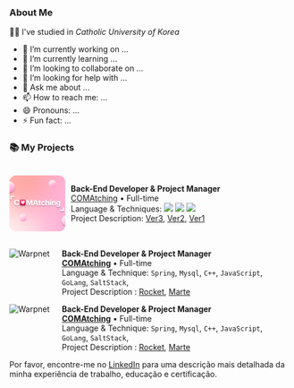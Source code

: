 ### About Me

👩‍💻 I've studied in *Catholic University of Korea*

- 🔭 I’m currently working on ...
- 🌱 I’m currently learning ...
- 👯 I’m looking to collaborate on ...
- 🤔 I’m looking for help with ...
- 💬 Ask me about ...
- 📫 How to reach me: ...
- 😄 Pronouns: ...
- ⚡ Fun fact: ...

### 📚 My Projects
<br>

<div style="display: flex; align-items: center;">
    <a href="https://fc.comatching.site">
        <img align="left" height="100px" width="100px" alt="Warpnet" src="https://raw.githubusercontent.com/greensnapback0229/greensnapback0229/refs/heads/main/assets/comatching_icon.png"/>
    </a>
    <div style="margin-left: 10px;">
        <strong>Back-End Developer & Project Manager</strong><br>
        <a href="https://fc.comatching.site">COMAtching</a> • Full-time<br>
        Language & Techniques: 
        <img src="https://img.shields.io/badge/SpringBoot-6DB33F?style=flat&logo=springboot&logoColor=white"> 
        <img src="https://img.shields.io/badge/MySQL-4479A1?style=flat&logo=mysql&logoColor=white"> 
        <img src="https://img.shields.io/badge/RabbitMQ-FF6600?style=flat&logo=rabbitMQ&logoColor=white"><br>
        Project Description: 
        <a href="https://www.spacex.com/">Ver3</a>, 
        <a href="https://www.spacex.com/">Ver2</a>, 
        <a href="https://www.spacex.com/">Ver1</a>
    </div>
</div>

</br>

[<img align="left" height="94px" width="94px" alt="Warpnet" src="https://www.spacex.com/static/images/share.jpg"/>](https://www.spacex.com/)

**Back-End Developer & Project Manager** \
[**COMAtching**](https://www.spacex.com/) • Full-time \
Language & Technique: `Spring`, `Mysql`, `C++`, `JavaScript`, `GoLang`, `SaltStack`,\
Project Description : [Rocket](https://www.spacex.com/), [Marte](<https://pt.wikipedia.org/wiki/Marte_(planeta)>)
<br/>

[<img align="left" height="94px" width="94px" alt="Warpnet" src="https://www.spacex.com/static/images/share.jpg"/>](https://www.spacex.com/)

**Back-End Developer & Project Manager** \
[**COMAtching**](https://www.spacex.com/) • Full-time \
Language & Technique: `Spring`, `Mysql`, `C++`, `JavaScript`, `GoLang`, `SaltStack`,\
Project Description : [Rocket](https://www.spacex.com/), [Marte](<https://pt.wikipedia.org/wiki/Marte_(planeta)>)
<br/>

Por favor, encontre-me no [LinkedIn](https://www.linkedin.com/in/iuricode/) para uma descrição mais detalhada da minha experiência de trabalho, educação e certificação.